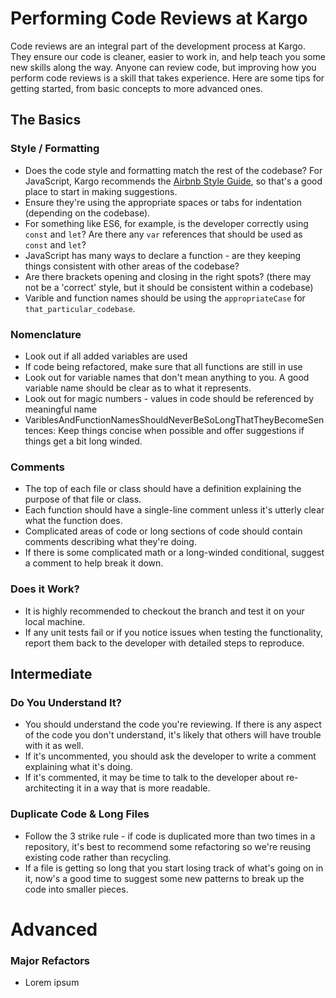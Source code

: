 # Performing Code Reviews at Kargo
Code reviews are an integral part of the development process at Kargo. They ensure our code is cleaner, easier to work in, and help teach you some new skills along the way. Anyone can review code, but improving how you perform code reviews is a skill that takes experience. Here are some tips for getting started, from basic concepts to more advanced ones.

## The Basics

### Style / Formatting
* Does the code style and formatting match the rest of the codebase? For JavaScript, Kargo recommends the [Airbnb Style Guide](https://github.com/airbnb/javascript/blob/master/README.md), so that's a good place to start in making suggestions.
* Ensure they're using the appropriate spaces or tabs for indentation (depending on the codebase).
* For something like ES6, for example, is the developer correctly using `const` and `let`? Are there any `var` references that should be used as `const` and `let`?
* JavaScript has many ways to declare a function - are they keeping things consistent with other areas of the codebase?
* Are there brackets opening and closing in the right spots? (there may not be a 'correct' style, but it should be consistent within a codebase)
* Varible and function names should be using the `appropriateCase` for `that_particular_codebase`.

### Nomenclature
* Look out if all added variables are used
* If code being refactored, make sure that all functions are still in use
* Look out for variable names that don't mean anything to you. A good variable name should be clear as to what it represents.
* Look out for magic numbers - values in code should be referenced by meaningful name
* VariblesAndFunctionNamesShouldNeverBeSoLongThatTheyBecomeSentences: Keep things concise when possible and offer suggestions if things get a bit long winded.

### Comments
* The top of each file or class should have a definition explaining the purpose of that file or class.
* Each function should have a single-line comment unless it's utterly clear what the function does.
* Complicated areas of code or long sections of code should contain comments describing what they're doing.
* If there is some complicated math or a long-winded conditional, suggest a comment to help break it down.

### Does it Work?
* It is highly recommended to checkout the branch and test it on your local machine.
* If any unit tests fail or if you notice issues when testing the functionality, report them back to the developer with detailed steps to reproduce.


## Intermediate

### Do You Understand It?
* You should understand the code you're reviewing. If there is any aspect of the code you don't understand, it's likely that others will have trouble with it as well.
* If it's uncommented, you should ask the developer to write a comment explaining what it's doing.
* If it's commented, it may be time to talk to the developer about re-architecting it in a way that is more readable.

### Duplicate Code & Long Files
* Follow the 3 strike rule - if code is duplicated more than two times in a repository, it's best to recommend some refactoring so we're  reusing existing code rather than recycling.
* If a file is getting so long that you start losing track of what's going on in it, now's a good time to suggest some new patterns to break up the code into smaller pieces.

# Advanced

### Major Refactors
* Lorem ipsum
